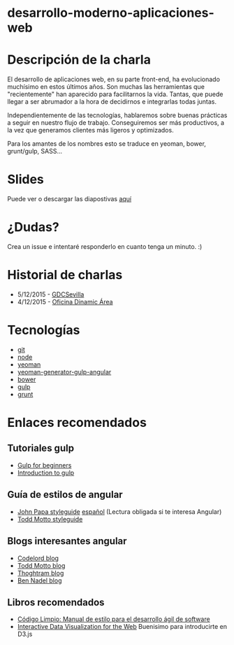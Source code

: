 # desarrollo-moderno-aplicaciones-web

# Descripción de la charla
El desarrollo de aplicaciones web, en su parte front-end, ha evolucionado muchísimo en estos últimos años. Son muchas las herramientas que "recientemente" han aparecido para facilitarnos la vida. Tantas, que puede llegar a ser abrumador a la hora de decidirnos e integrarlas todas juntas. 

Independientemente de las tecnologías, hablaremos sobre buenas prácticas a seguir en nuestro flujo de trabajo. Conseguiremos ser más productivos, a la vez que generamos clientes más ligeros y optimizados. 

Para los amantes de los nombres esto se traduce en yeoman, bower, grunt/gulp, SASS...

# Slides
Puede ver o descargar las diapostivas [aquí](http://www.slideshare.net/IvanCoronadoMoreno/desarrollo-moderno-de-aplicaciones-web-55831916)

# ¿Dudas?
Crea un issue e intentaré responderlo en cuanto tenga un minuto. :)

# Historial de charlas
* 5/12/2015 - [GDCSevilla](http://www.meetup.com/es/GDGSevilla/events/226964943/)
* 4/12/2015 - [Oficina Dinamic Área](https://www.google.es/maps/dir/''/oficina+dinamic+area/data=!4m5!4m4!1m0!1m2!1m1!1s0xd126e983c3482fb:0x54a85250d9d1f09f?sa=X&ved=0ahUKEwixzIKg-sLJAhWDcRQKHXGZAIEQ9RcIazAL) 

# Tecnologías
* [git](https://git-scm.com/downloads)
* [node](https://nodejs.org/en/download/)
* [yeoman](http://yeoman.io/learning/index.html)
* [yeoman-generator-gulp-angular](https://github.com/swiip/generator-gulp-angular#readme)
* [bower](http://bower.io/)
* [gulp](https://github.com/gulpjs/gulp)
* [grunt](https://github.com/gruntjs/grunt)

# Enlaces recomendados
## Tutoriales gulp
* [Gulp for beginners](https://css-tricks.com/gulp-for-beginners/)
* [Introduction to gulp](http://jilles.me/introduction-to-gulp/)

## Guía de estilos de angular
* [John Papa styleguide](https://github.com/johnpapa/angular-styleguide) [español](https://github.com/johnpapa/angular-styleguide/blob/master/i18n/es-ES.md) (Lectura obligada si te interesa Angular)
* [Todd Motto styleguide](https://github.com/toddmotto/angularjs-styleguide)

## Blogs interesantes angular
* [Codelord blog](http://www.codelord.net/)
* [Todd Motto blog](http://toddmotto.com/)
* [Thoghtram blog](http://blog.thoughtram.io/)
* [Ben Nadel blog](http://www.bennadel.com/)

## Libros recomendados
* [Código Limpio: Manual de estilo para el desarrollo ágil de software](http://www.amazon.es/gp/product/8441532109/ref=as_li_ss_tl?ie=UTF8&camp=3626&creative=24822&creativeASIN=8441532109&linkCode=as2&tag=gitivan-21)
* [Interactive Data Visualization for the Web](http://www.amazon.es/gp/product/1449339735/ref=as_li_tf_tl?ie=UTF8&camp=3626&creative=24790&creativeASIN=1449339735&linkCode=as2&tag=gitivan-21) Buenisimo para introducirte en D3.js

